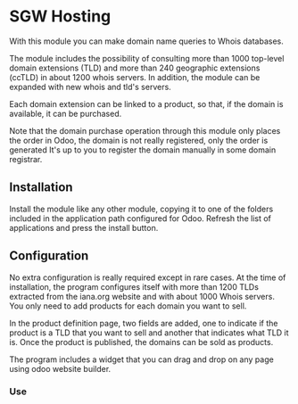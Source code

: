 # SGW Hosting

With this module you can make domain name queries to Whois databases.

The module includes the possibility of consulting more than 1000 top-level domain
extensions (TLD) and more than 240 geographic extensions (ccTLD) in about 1200 whois
servers. In addition, the module can be expanded with new whois and tld's servers.

Each domain extension can be linked to a product, so that, if the domain is available,
it can be purchased.

Note that the domain purchase operation through this module only places the order in
Odoo, the domain is not really registered, only the order is generated It's up to you to
register the domain manually in some domain registrar.

## Installation

Install the module like any other module, copying it to one of the folders included in
the application path configured for Odoo. Refresh the list of applications and press the
install button.

## Configuration

No extra configuration is really required except in rare cases. At the time of
installation, the program configures itself with more than 1200 TLDs extracted from the
iana.org website and with about 1000 Whois servers. You only need to add products for
each domain you want to sell.

In the product definition page, two fields are added, one to indicate if the product is
a TLD that you want to sell and another that indicates what TLD it is. Once the product
is published, the domains can be sold as products.

The program includes a widget that you can drag and drop on any page using odoo website
builder.

### Use
